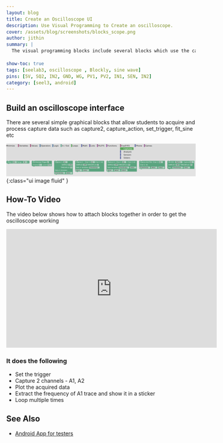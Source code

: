 ```yaml
---
layout: blog
title: Create an Oscilloscope UI
description: Use Visual Programming to Create an oscilloscope.
cover: /assets/blog/screenshots/blocks_scope.png
author: jithin
summary: |
  The visual programming blocks include several blocks which use the capture routines. You can use them to create a custom oscilloscope interface

show-toc: true
tags: [seelab3, oscilloscope , Blockly, sine wave]
pins: [5V, SQ2, IN2, GND, WG, PV1, PV2, IN1, SEN, IN2]
category: [seel3, android]
---
```


  
## Build an oscilloscope interface
    
There are several simple graphical blocks that allow students to acquire and process capture data such as capture2, capture_action, set_trigger, fit_sine etc

![](/assets/blog/screenshots/capture_blocks.png){:class="ui image fluid" }

## How-To Video 

The video below shows how to attach blocks together in order to get the oscilloscope working

<iframe width="560" height="315" src="https://www.youtube.com/embed/tzDwFtMKp_I" title="YouTube video player" frameborder="0" allow="accelerometer; autoplay; clipboard-write; encrypted-media; gyroscope; picture-in-picture" allowfullscreen></iframe>

### It does the following

+ Set the trigger
+ Capture 2 channels - A1, A2
+ Plot the acquired data
+ Extract the frequency of A1 trace and show it in a sticker
+ Loop multiple times 

## See Also
 + [Android App for testers](https://play.google.com/store/apps/details?id=com.cspark.research.eyes17)
